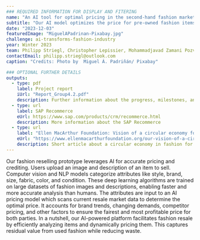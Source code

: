 ```yaml
---
### REQUIRED INFORMATION FOR DISPLAY AND FITERING
name: "An AI tool for optimal pricing in the second-hand fashion market"
subtitle: "Our AI model optimizes the price for pre-owned fashion items by collecting and analyzing all relevant factors that affect the price."
date: "2023-12-03"
featuredImage: "MiguelAPadrinan-Pixabay.jpg"
challenge: ai-transforms-fashion-industry
year: Winter 2023
team: Philipp Striegl, Christopher Lepissier, Mohammadjavad Zamani Pozveh, Amna Nadeem
contactEmail: philipp.striegl@outlook.com
caption: "Credits: Photo by  Miguel Á. Padriñán/ Pixabay"

### OPTIONAL FURTHER DETAILS
outputs:
  - type: pdf
    label: Project report
    iUrl: "Report_Group4.2.pdf"
    description: Further information about the progress, milestones, and roadblocks.
  - type: url
    label: SAP Recommerce
    eUrl: https://www.sap.com/products/crm/recommerce.html
    description: More information about the SAP Recommerce
  - type: url
    label: "Ellen MacArthur Foundation: Vision of a circular economy for fashion"
    eUrl: "https://www.ellenmacarthurfoundation.org/our-vision-of-a-circular-economy-for-fashion#:~:text=It%20is20based%20on%20three,industry%2C%20and%20regenerates%20the%20environment"
    description: Short article about a circular economy in fashion for environmental sustainability and social equity.
---
```


Our fashion reselling prototype leverages AI for accurate pricing and crediting. Users upload an image and description of an item to sell. Computer vision and NLP models categorize attributes like style, brand, size, fabric, color, and condition. These deep learning algorithms are trained on large datasets of fashion images and descriptions, enabling faster and more accurate analysis than humans. The attributes are input to an AI pricing model which scans current resale market data to determine the optimal price. It accounts for brand trends, changing demands, competitor pricing, and other factors to ensure the fairest and most profitable price for both parties. In a nutshell, our AI-powered platform facilitates fashion resale by efficiently analyzing items and dynamically pricing them. This captures residual value from used fashion while reducing waste.
